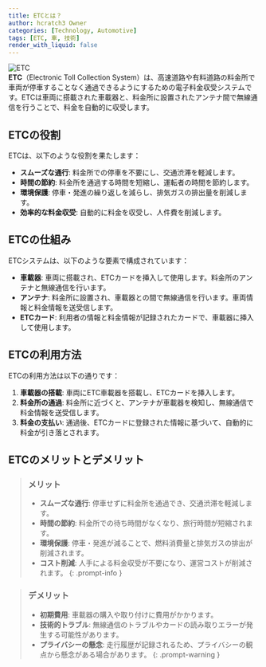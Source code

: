 ```yaml
---
title: ETCとは？
author: hcratch3 Owner
categories: [Technology, Automotive]
tags: [ETC, 車, 技術]
render_with_liquid: false
---
```

<img src="https://www.its-tea.or.jp/Portals/0/images/entities/related_equipment/logo_etc.png" alt="ETC" title="ETC"><br>
**ETC**（Electronic Toll Collection System）は、高速道路や有料道路の料金所で車両が停車することなく通過できるようにするための電子料金収受システムです。ETCは車両に搭載された車載器と、料金所に設置されたアンテナ間で無線通信を行うことで、料金を自動的に収受します。

## ETCの役割

ETCは、以下のような役割を果たします：

- **スムーズな通行**: 料金所での停車を不要にし、交通渋滞を軽減します。
- **時間の節約**: 料金所を通過する時間を短縮し、運転者の時間を節約します。
- **環境保護**: 停車・発進の繰り返しを減らし、排気ガスの排出量を削減します。
- **効率的な料金収受**: 自動的に料金を収受し、人件費を削減します。

## ETCの仕組み

ETCシステムは、以下のような要素で構成されています：

- **車載器**: 車両に搭載され、ETCカードを挿入して使用します。料金所のアンテナと無線通信を行います。
- **アンテナ**: 料金所に設置され、車載器との間で無線通信を行います。車両情報と料金情報を送受信します。
- **ETCカード**: 利用者の情報と料金情報が記録されたカードで、車載器に挿入して使用します。

## ETCの利用方法

ETCの利用方法は以下の通りです：

1. **車載器の搭載**: 車両にETC車載器を搭載し、ETCカードを挿入します。
2. **料金所の通過**: 料金所に近づくと、アンテナが車載器を検知し、無線通信で料金情報を送受信します。
3. **料金の支払い**: 通過後、ETCカードに登録された情報に基づいて、自動的に料金が引き落とされます。

## ETCのメリットとデメリット

> ### メリット
> - **スムーズな通行**: 停車せずに料金所を通過でき、交通渋滞を軽減します。
> - **時間の節約**: 料金所での待ち時間がなくなり、旅行時間が短縮されます。
> - **環境保護**: 停車・発進が減ることで、燃料消費量と排気ガスの排出が削減されます。
> - **コスト削減**: 人手による料金収受が不要になり、運営コストが削減されます。
{: .prompt-info }

> ### デメリット
> - **初期費用**: 車載器の購入や取り付けに費用がかかります。
> - **技術的トラブル**: 無線通信のトラブルやカードの読み取りエラーが発生する可能性があります。
> - **プライバシーの懸念**: 走行履歴が記録されるため、プライバシーの観点から懸念がある場合があります。
{: .prompt-warning }
